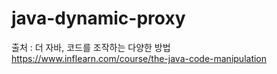 # java-dynamic-proxy
출처 : 더 자바, 코드를 조작하는 다양한 방법 https://www.inflearn.com/course/the-java-code-manipulation
